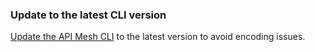 
<AnnouncementBlock slots="heading, text, button" />

### Update to the latest CLI version

[Update the API Mesh CLI](../pages/mesh/basic/index.md#install-the-aio-cli) to the latest version to avoid encoding issues.
